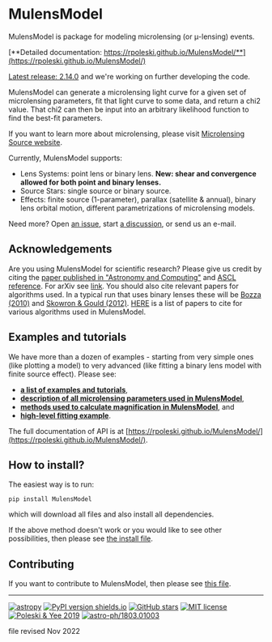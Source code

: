 # MulensModel

<dl>MulensModel is package for modeling microlensing (or &mu;-lensing) events. </dl>

<!-- ![example workflow](https://github.com/alpv95/MulensModel/actions/workflows/tests.yml/badge.svg) -->

[**Detailed documentation: https://rpoleski.github.io/MulensModel/**](https://rpoleski.github.io/MulensModel/)

[Latest release: 2.14.0](https://github.com/rpoleski/MulensModel/releases/latest) and we're working on further developing the code.

MulensModel can generate a microlensing light curve for a given set of microlensing parameters, fit that light curve to some data, and return a chi2 value. That chi2 can then be input into an arbitrary likelihood function to find the best-fit parameters.

If you want to learn more about microlensing, please visit [Microlensing Source website](http://microlensing-source.org/).

Currently, MulensModel supports:
* Lens Systems: point lens or binary lens. **New: shear and convergence allowed for both point and binary lenses.**
* Source Stars: single source or binary source.
* Effects: finite source (1-parameter), parallax (satellite & annual), binary lens orbital motion, different parametrizations of microlensing models.

Need more? Open [an issue](https://github.com/rpoleski/MulensModel/issues), start [a discussion](https://github.com/rpoleski/MulensModel/discussions), or send us an e-mail. 

## Acknowledgements

Are you using MulensModel for scientific research? Please give us credit by citing the [paper published in "Astronomy and Computing"](https://ui.adsabs.harvard.edu/abs/2019A%26C....26...35P/abstract) and [ASCL reference](http://ascl.net/1803.006). For arXiv see [link](https://arxiv.org/abs/1803.01003). You should also cite relevant papers for algorithms used. In a typical run that uses binary lenses these will be [Bozza (2010)](https://ui.adsabs.harvard.edu/abs/2010MNRAS.408.2188B/abstract) and [Skowron & Gould (2012)](https://ui.adsabs.harvard.edu/abs/2012arXiv1203.1034S/abstract). [HERE](documents/papers_to_cite.md) is a list of papers to cite for various algorithms used in MulensModel.


## Examples and tutorials

We have more than a dozen of examples - starting from very simple ones (like plotting a model) to very advanced (like fitting a binary lens model with finite source effect). Please see:
* [**a list of examples and tutorials**](documents/examples_list.md),
* [**description of all microlensing parameters used in MulensModel**](documents/parameter_names.pdf),
* [**methods used to calculate magnification in MulensModel**](documents/magnification_methods.pdf), and
* [**high-level fitting example**](examples/example_16).

The full documentation of API is at [https://rpoleski.github.io/MulensModel/](https://rpoleski.github.io/MulensModel/).

## How to install?

The easiest way is to run:
```
pip install MulensModel
```
which will download all files and also install all dependencies. 

If the above method doesn't work or you would like to see other possibilities, then please see [the install file](documents/install.md).

## Contributing

If you want to contribute to MulensModel, then please see [this file](CONTRIBUTING.md).

---
[![astropy](http://img.shields.io/badge/powered%20by-AstroPy-orange.svg?style=flat)](http://www.astropy.org/) 
[![PyPI version shields.io](https://img.shields.io/pypi/v/MulensModel.svg)](https://pypi.python.org/pypi/MulensModel/) 
[![GitHub stars](https://badgen.net/github/stars/rpoleski/MulensModel)](https://GitHub.com/rpoleski/MulensModel/stargazers/) 
[![MIT license](https://img.shields.io/badge/License-MIT-blue.svg)](https://lbesson.mit-license.org/) 
[![Poleski & Yee 2019](https://img.shields.io/badge/ADS-Poleski%20%26%20Yee%202019-brightgreen.svg)](https://ui.adsabs.harvard.edu/abs/2019A%26C....26...35P/abstract)
[![astro-ph/1803.01003](https://img.shields.io/badge/astro--ph-1803.01003-brightgreen.svg)](https://arxiv.org/abs/1803.01003)

file revised Nov 2022

